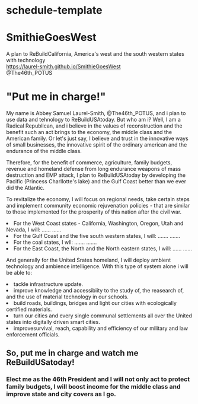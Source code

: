 #  schedule-template

# SmithieGoesWest

A plan to ReBuildCalifornia, America's west and the south western states with technology</br>
https://laurel-smith.github.io/SmithieGoesWest</br>
@The46th_POTUS

<h1>"Put me in charge!"</h1>

My name is Abbey Samuel Laurel-Smith, @The46th_POTUS, and i plan to use data and tehnology to ReBuildUSAtoday. But who am i? Well, I am a Radical Republican, and i believe in the values of reconstruction and the benefit such an act brings to the economy, the middle class and the American family. Or let's just say, I believe and trust in the innovative ways of small businesses, the innovative spirit of the ordinary american and the endurance of the middle class.

Therefore, for the benefit of commerce, agriculture, family budgets, revenue and homeland defense from long endurance weapons of mass destruction and EMP attack, I plan to ReBuildUSAtoday by developing the Pacific (Princess Charllotte's lake) and the Gulf Coast better than we ever did the Atlantic.

To revitalize the economy, I will focus on regional needs, take certain steps and implement community economic rejuvenation policies - that are similar to those implemented for the prosperity of this nation after the civil war.

<li>For the West Coast states - California, Washington, Oregon, Utah and Nevada, I will: ...... ......</li>

<li>For the Gulf Coast and the five south western states, I will: ....... .......</li>

<li>For the coal states, I wll: ....... .......</li>

<li>For the East Coast, the North and the North eastern states, I will: ...... ......</li></p>

And generally for the United Srates homeland, I will deploy ambient technology and ambience intelligence. With this type of system alone i will be able to:

<li>tackle infrastructure update.</li>
<li>improve knowledge and accessibiity to the study of, the reasearch of, and the use of material technology in our schools.</li>
<li>build roads, buildings, bridges and light our cities with ecologically certified materials.</li>
<li>turn our cities and every single communal settlements all over the United states into digitally driven smart cities.</li>
<li>improvesurvival, reach, capability and efficiency of our military and law enforcement officials.</li></p>

<p><b><h2>So, put me in charge and watch me ReBuildUSatoday!</h2></b></p>

<p><b><h3>Elect me as the 46th President and I will not only act to protect family budgets, I will boost income for the middle class and improve state and city covers as I go.</h3></b></p>
